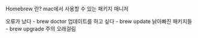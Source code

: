 Homebrew 란?
mac에서 사용할 수 있는 패키지 매니저

오류가 났다 - brew doctor
업데이트를 하고 싶다 - brew update
낡아빠진 패키지들 - brew upgrade
	주의 오래걸림